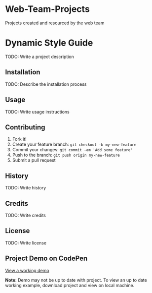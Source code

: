 # Web-Team-Projects
Projects created and resourced by the web team
# Dynamic Style Guide
TODO: Write a project description
## Installation
TODO: Describe the installation process
## Usage
TODO: Write usage instructions
## Contributing
1. Fork it!
2. Create your feature branch: `git checkout -b my-new-feature`
3. Commit your changes: `git commit -am 'Add some feature'`
4. Push to the branch: `git push origin my-new-feature`
5. Submit a pull request
## History
TODO: Write history
## Credits
TODO: Write credits
## License
TODO: Write license
## Project Demo on CodePen
<a href="https://codepen.io/bbakle/project/editor/ZyrJmX/" target="_blank">View a working demo</a>

**Note:** Demo may not be up to date with project.  To view an up to date working example, download project and view on local machine.
